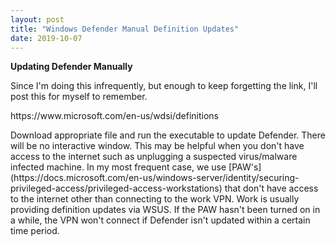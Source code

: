 ```yaml
---
layout: post
title: "Windows Defender Manual Definition Updates"
date: 2019-10-07
---
```


**Updating Defender Manually**
<p>Since I'm doing this infrequently, but enough to keep forgetting the link, I'll post this for myself to remember.</p>
https://www.microsoft.com/en-us/wdsi/definitions
<p>Download appropriate file and run the executable to update Defender.  There will be no interactive window.  This may be helpful when you don't have access to the internet such as unplugging a suspected virus/malware infected machine.  In my most frequent case, we use [PAW's](https://docs.microsoft.com/en-us/windows-server/identity/securing-privileged-access/privileged-access-workstations) that don't have access to the internet other than connecting to the work VPN.  Work is usually providing definition updates via WSUS.  If the PAW hasn't been turned on in a while, the VPN won't connect if Defender isn't updated within a certain time period.</p>
